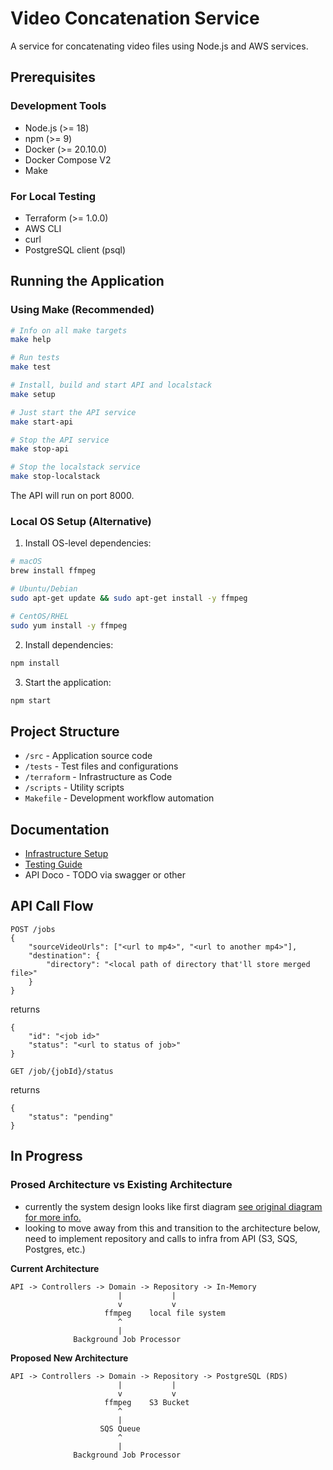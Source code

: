 # Video Concatenation Service

A service for concatenating video files using Node.js and AWS services.

## Prerequisites
### Development Tools
- Node.js (>= 18)
- npm (>= 9)
- Docker (>= 20.10.0)
- Docker Compose V2
- Make

### For Local Testing
- Terraform (>= 1.0.0)
- AWS CLI
- curl
- PostgreSQL client (psql)

## Running the Application

### Using Make (Recommended)
```bash
# Info on all make targets
make help

# Run tests
make test

# Install, build and start API and localstack
make setup

# Just start the API service
make start-api

# Stop the API service
make stop-api

# Stop the localstack service
make stop-localstack 
```

The API will run on port 8000.

### Local OS Setup (Alternative)
1. Install OS-level dependencies:
```bash
# macOS
brew install ffmpeg

# Ubuntu/Debian
sudo apt-get update && sudo apt-get install -y ffmpeg

# CentOS/RHEL
sudo yum install -y ffmpeg
```

2. Install dependencies:
```bash
npm install
```

3. Start the application:
```bash
npm start
```

## Project Structure
- `/src` - Application source code
- `/tests` - Test files and configurations
- `/terraform` - Infrastructure as Code
- `/scripts` - Utility scripts
- `Makefile` - Development workflow automation

## Documentation
- [Infrastructure Setup](./terraform/README.md)
- [Testing Guide](./test/README.md)
- API Doco - TODO via swagger or other

## API Call Flow
```
POST /jobs
{
    "sourceVideoUrls": ["<url to mp4>", "<url to another mp4>"],
    "destination": {
        "directory": "<local path of directory that'll store merged file>"
    }
}
```

returns
```
{
    "id": "<job id>"
    "status": "<url to status of job>"
}
```

```
GET /job/{jobId}/status
```

returns
```
{
    "status": "pending"
}
```

## In Progress
### Prosed Architecture vs Existing Architecture

- currently the system design looks like first diagram [see original diagram for more info.](./architecture-overview.png)
- looking to move away from this and transition to the architecture below, need to implement repository and calls to infra from API (S3, SQS, Postgres, etc.)

__Current Architecture__
```
API -> Controllers -> Domain -> Repository -> In-Memory
                        |           |
                        v           v
                     ffmpeg    local file system
                        ^
                        |
              Background Job Processor
```

__Proposed New Architecture__
```
API -> Controllers -> Domain -> Repository -> PostgreSQL (RDS)
                        |           |
                        v           v
                     ffmpeg    S3 Bucket
                        ^
                        |
                    SQS Queue
                        ^
                        |
              Background Job Processor
```